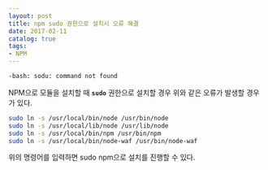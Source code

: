 ```yaml
---
layout: post
title: npm sudo 권한으로 설치시 오류 해결
date: 2017-02-11
catalog: true
tags: 
- NPM
---
```


```bash
-bash: sodu: command not found
```

NPM으로 모듈을 설치할 때 <code><b>sudo</b></code> 권한으로 설치할 경우 위와 같은 오류가 발생할 경우가 있다.


```bash
sudo ln -s /usr/local/bin/node /usr/bin/node
sudo ln -s /usr/local/lib/node /usr/lib/node
sudo ln -s /usr/local/bin/npm /usr/bin/npm
sudo ln -s /usr/local/bin/node-waf /usr/bin/node-waf
```

위의 명령어를 입력하면 sudo npm으로 설치를 진행할 수 있다.